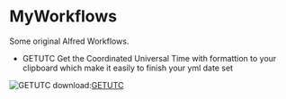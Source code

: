 # MyWorkflows
Some original Alfred Workflows.

- GETUTC
Get the Coordinated Universal Time with formattion to your clipboard which make it easily to finish your yml date set

![GETUTC](/images/getutc.png)
download:[GETUTC](/download/GETUTC.alfredworkflow)